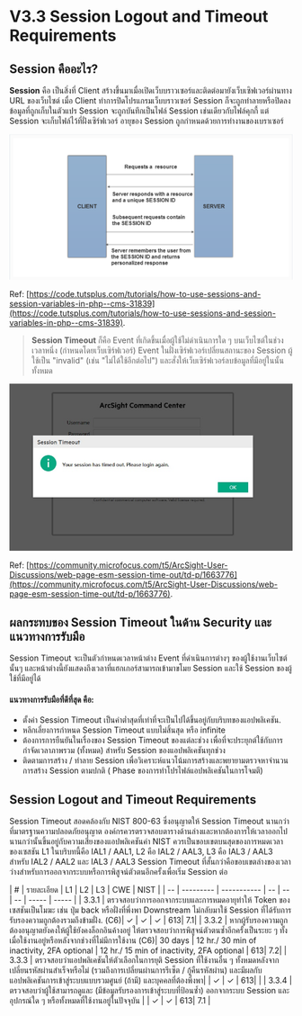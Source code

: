 # V3.3 Session Logout and Timeout Requirements 

## Session คืออะไร?

**Session** คือ เป็นสิ่งที่ Client สร้างขึ้นมาเมื่อเปิดเว็บบราวเซอร์และติดต่อมายังเว็บเซิฟเวอร์ผ่านทาง URL ของเว็บไซต์ เมื่อ Client ทำการปิดโปรแกรมเว็บบราวเซอร์ Session ก็จะถูกทำลายหรือปิดลง ข้อมูลที่ถูกเก็บในตัวแปร Session จะถูกบันทึกเป็นไฟล์ Session เช่นเดียวกับไฟล์คุกกี้ แต่ Session จะเก็บไฟล์ไว้ที่ฝั่งเซิร์ฟเวอร์ อายุของ Session ถูกกำหนดด้วยการทำงานของเบราเซอร์ 

![](images/s1.png)

Ref: [https://code.tutsplus.com/tutorials/how-to-use-sessions-and-session-variables-in-php--cms-31839](https://code.tutsplus.com/tutorials/how-to-use-sessions-and-session-variables-in-php--cms-31839).

> **Session Timeout** ก็คือ Event ที่เกิดขึ้นเมื่อผู้ใช้ไม่ดำเนินการใด ๆ บนเว็บไซต์ในช่วงเวลาหนึ่ง (กำหนดโดยเว็บเซิร์ฟเวอร์) Event ในฝั่งเซิร์ฟเวอร์เปลี่ยนสถานะของ Session ผู้ใช้เป็น "invalid" (เช่น "ไม่ได้ใช้อีกต่อไป") และสั่งให้เว็บเซิร์ฟเวอร์ลบข้อมูลที่มีอยู่ในนั้นทั้งหมด

![](images/s2.jpg)

Ref: [https://community.microfocus.com/t5/ArcSight-User-Discussions/web-page-esm-session-time-out/td-p/1663776](https://community.microfocus.com/t5/ArcSight-User-Discussions/web-page-esm-session-time-out/td-p/1663776).

## ผลกระทบของ Session Timeout ในด้าน Security และแนวทางการรับมือ

Session Timeout จะเป็นตัวกำหนดเวลาหน้าต่าง Event ที่ดำเนินการต่างๆ ของผู้ใช้งานเว็บไซต์นั้นๆ และหน้าต่างนี้ยังแสดงถึงเวลาที่แฮกเกอร์สามารถเข้ามาขโมย Session และใช้ Session ของผู้ใช้ที่มีอยู่ได้  

####  แนวทางการรับมือที่ดีที่สุด คือ:

-  ตั้งค่า Session Timeout เป็นค่าต่ำสุดที่เท่าที่จะเป็นไปได้ขึ้นอยู่กับบริบทของแอปพลิเคชัน.
-  หลีกเลี่ยงการกำหนด  Session Timeout แบบไม่สิ้นสุด หรือ infinite
-  ต้องการการยืนยันในเรื่องของ Session Timeout ของแต่ละช่วง เพื่อที่จะประยุกต์ใช้กับการกำจัดเวลาภาพรวม (ทั้งหมด) สำหรับ Session ของแอปพลิเคชันทุกช่วง
-  ติดตามการสร้าง / ทำลาย Session เพื่อวิเคราะห์แนวโน้มการสร้างและพยายามตรวจหาจำนวนการสร้าง Session ตามปกติ ( Phase ของการทำโปรไฟล์แอปพลิเคชันในการโจมตี)

## Session Logout and Timeout Requirements

Session Timeout สอดคล้องกับ NIST 800-63 ซึ่งอนุญาตให้ Session Timeout นานกว่าที่มาตรฐานความปลอดภัยอนุญาต องค์กรควรตรวจสอบตารางด้านล่างและหากต้องการให้เวลาออกไปนานกว่านั้นขึ้นอยู่กับความเสี่ยงของแอปพลิเคชันค่า NIST ควรเป็นขอบเขตบนสุดของการหมดเวลาของเซสชัน
L1 ในบริบทนี้คือ IAL1 / AAL1, L2 คือ IAL2 / AAL3, L3 คือ IAL3 / AAL3 สำหรับ IAL2 / AAL2 และ IAL3 / AAL3 Session Timeout ที่สั้นกว่าคือขอบเขตล่างของเวลาว่างสำหรับการออกจากระบบหรือการพิสูจน์ตัวตนอีกครั้งเพื่อเริ่ม Session ต่อ

| # |     รายละเอียด    |  L1 | L2 | L3 | CWE | NIST | 
| -- |     ---------   | -----------  | -- | -- | -- | ----- | ----- |
| 3.3.1 | ตรวจสอบว่าการออกจากระบบและการหมดอายุทำให้ Token ของเซสชันเป็นโมฆะ เช่น ปุ่ม back หรือฝั่งที่พึ่งพา Downstream ไม่กลับมาใช้ Session ที่ได้รับการรับรองความถูกต้องรวมถึงข้ามฝั่ง. (C6)| ✓ | ✓ | ✓ | 613| 7.1| 
| 3.3.2 | หากผู้รับรองความถูกต้องอนุญาตยังคงให้ผู้ใช้ยังคงล็อกอินค้างอยู่ ให้ตรวจสอบว่าการพิสูจน์ตัวตนซ้ำอีกครั้งเป็นระยะ ๆ ทั้งเมื่อใช้งานอยู่หรือหลังจากช่วงที่ไม่มีการใช้งาน (C6)| 30 days | 12 hr./ 30 min of inactivity, 2FA optional | 12 hr./ 15 min of inactivity, 2FA optional | 613| 7.2| 
| 3.3.3 | ตรวจสอบว่าแอปพลิเคชันให้ตัวเลือกในการยุติ Session ที่ใช้งานอื่น ๆ ทั้งหมดหลังจากเปลี่ยนรหัสผ่านสำเร็จหรือไม่ (รวมถึงการเปลี่ยนผ่านการรีเซ็ต / กู้คืนรหัสผ่าน) และมีผลกับแอปพลิเคชันการเข้าสู่ระบบแบบรวมศูนย์ (ถ้ามี) และบุคคลที่ต้องพึ่งพา|  | ✓ | ✓ | 613| | 
| 3.3.4 | ตรวจสอบว่าผู้ใช้สามารถดูและ (มีข้อมูลรับรองการเข้าสู่ระบบที่ป้อนซ้ำ) ออกจากระบบ Session และอุปกรณ์ใด ๆ หรือทั้งหมดที่ใช้งานอยู่ในปัจจุบัน |  | ✓ | ✓ | 613| 7.1 |

